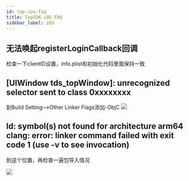 ```yaml
---
id: tap-ios-faq
title: TapSDK iOS FAQ
sidebar_label: iOS
---
```


## 无法唤起registerLoginCallback回调
检查一下clientID设置，info.plist和初始化代码里面保持一致

## [UIWindow tds_topWindow]: unrecognized selector sent to class 0xxxxxxxx
到Build Setting-->Other Linker Flags添加-ObjC
![](https://qnblog.ijemy.com/xd_ios_003.png)

## ld: symbol(s) not found for architecture arm64 clang: error: linker command failed with exit code 1 (use -v to see invocation)
到这个位置，再检查一遍包导入情况

![](https://qnblog.ijemy.com/xd_ios_faq_libc.png)
